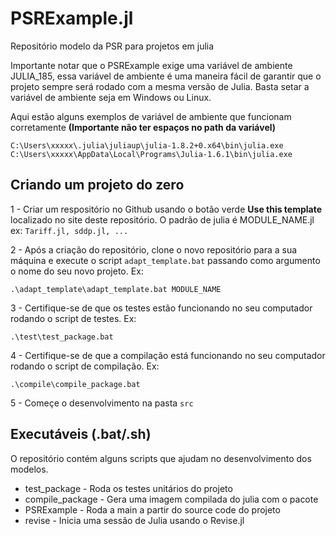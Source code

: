 # PSRExample.jl
Repositório modelo da PSR para projetos em julia

Importante notar que o PSRExample exige uma variável de ambiente JULIA_185, essa variável de ambiente é uma maneira fácil de garantir que o projeto sempre será rodado com a mesma versão de Julia. Basta setar a variável de ambiente seja em Windows ou Linux.

Aqui estão alguns exemplos de variável de ambiente que funcionam corretamente **(Importante não ter espaços no path da variável)**
```
C:\Users\xxxxx\.julia\juliaup\julia-1.8.2+0.x64\bin\julia.exe
C:\Users\xxxxx\AppData\Local\Programs\Julia-1.6.1\bin\julia.exe
```

## Criando um projeto do zero

1 - Criar um respositório no Github usando o botão verde **Use this template** localizado no site deste repositório. O padrão de julia é MODULE_NAME.jl ex: `Tariff.jl, sddp.jl, ...`

2 - Após a criação do repositório, clone o novo repositório para a sua máquina e execute o script `adapt_template.bat` passando como argumento o nome do seu novo projeto. Ex:
```
.\adapt_template\adapt_template.bat MODULE_NAME
```

3 - Certifique-se de que os testes estão funcionando no seu computador rodando o script de testes. Ex:
```
.\test\test_package.bat
```

4 - Certifique-se de que a compilação está funcionando no seu computador rodando o script de compilação. Ex:
```
.\compile\compile_package.bat
```

5 - Começe o desenvolvimento na pasta `src`

## Executáveis (.bat/.sh)
O repositório contém alguns scripts que ajudam no desenvolvimento dos modelos.

- test_package - Roda os testes unitários do projeto
- compile_package - Gera uma imagem compilada do julia com o pacote
- PSRExample - Roda a main a partir do source code do projeto
- revise - Inicia uma sessão de Julia usando o Revise.jl